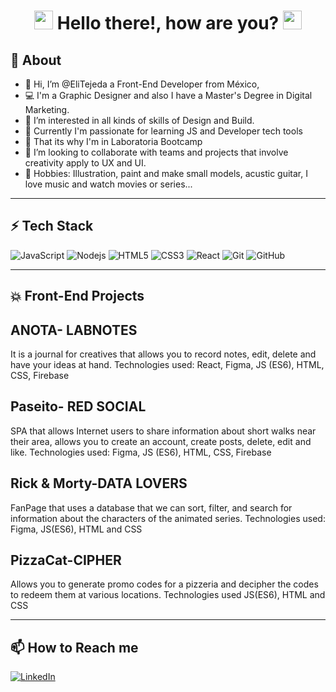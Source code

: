 
<h1 align = "center"><img src="https://raw.githubusercontent.com/iampavangandhi/iampavangandhi/master/gifs/Hi.gif" width="30px"> Hello there!, how are you? <img src="https://emojis.slackmojis.com/emojis/images/1531849430/4246/blob-sunglasses.gif?1531849430" width="30"/></h1>


## 🚀 About
  
- 👋 Hi, I’m @EliTejeda a Front-End Developer from México,
- 💻 I'm a Graphic Designer and also I have a Master's Degree in Digital Marketing.
- 👀 I’m interested in all kinds of skills of Design and Build.
- 🌱 Currently I'm passionate for learning JS and Developer tech tools
- 💛 That its why I'm in Laboratoria Bootcamp
- 💞️ I’m looking to collaborate with teams and projects that involve creativity apply to UX and UI.
- 🎸 Hobbies: Illustration, paint and make small models, acustic guitar, I love music and watch movies or series...
  

<hr>

## ⚡ Tech Stack

![JavaScript](https://img.shields.io/badge/-JavaScript-black?style=flat-square&logo=javascript)
![Nodejs](https://img.shields.io/badge/-Nodejs-black?style=flat-square&logo=Node.js)
![HTML5](https://img.shields.io/badge/-HTML5-E34F26?style=flat-square&logo=html5&logoColor=white)
![CSS3](https://img.shields.io/badge/-CSS3-1572B6?style=flat-square&logo=css3)
![React](https://img.shields.io/badge/React-black?style=flat-square&logo=React)
![Git](https://img.shields.io/badge/-Git-black?style=flat-square&logo=git)
![GitHub](https://img.shields.io/badge/-GitHub-181717?style=flat-square&logo=github)

<hr>

## 💥 Front-End Projects

## ANOTA- LABNOTES

It is a journal for creatives that allows you to record notes, edit, delete and have your ideas at hand.
Technologies used: React, Figma, JS (ES6), HTML, CSS, Firebase

## Paseito- RED SOCIAL

SPA that allows Internet users to share information about short walks near their area, allows you to create an account, create posts, delete, edit and like. Technologies used: Figma, JS (ES6), HTML, CSS, Firebase

## Rick & Morty-DATA LOVERS

FanPage that uses a database that we can sort, filter, and search for information about the characters of the animated series. Technologies used: Figma, JS(ES6), HTML and CSS

## PizzaCat-CIPHER

Allows you to generate promo codes for a pizzeria and decipher the codes to redeem them at various locations. Technologies used JS(ES6), HTML and CSS

<hr>

## 📫 How to Reach me
<a href="https://www.linkedin.com/in/elizabeth-tejeda-1185bba5/" target="_blank"><img alt="LinkedIn" src="https://img.shields.io/badge/linkedin-%230077B5.svg?&style=for-the-badge&logo=linkedin&logoColor=white" /></a>
